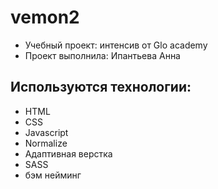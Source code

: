 # vemon2

- Учебный проект: интенсив от Glo academy
- Проект выполнила: Ипантьева Анна

## Используются технологии:

- HTML
- CSS
- Javascript
- Normalize
- Адаптивная верстка
- SASS
- бэм нейминг
